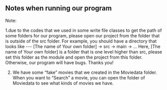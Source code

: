 ## Notes when running our program

Note:

1.due to the codes that we used in some write file classes to get the path of some folders for our program, please open our project from the folder that is outside of the src folder.
For example, you should have a directory that looks like --- [The name of Your own folder] -> src -> main -> …
Here, [The name of Your own folder] is a folder that is one level higher than src, please set this folder as the module and open the project from this folder. Otherwise, our program will have bugs. Thanks you!


2. We have some “fake” movies that we created in the Moviedata folder. When you want to “Search” a movie, you can open the folder of Moviedata to see what kinds of movies we have.
